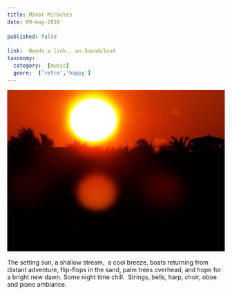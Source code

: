 ```yaml
---
title: Minor Miracles
date: 09-may-2010

published: false

link:  Needs a link.. on Soundcloud
taxonomy:
  category:  [music]
  genre:  ['retro','happy']
---
```


![Minor Miracles](miracles.jpg)

The setting sun, a shallow stream,  a cool breeze, boats returning from distant adventure, flip-flops in the sand, palm trees overhead, and hope for a bright new dawn.  Some night time chill.  Strings, bells, harp, choir, oboe and piano ambiance.
